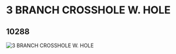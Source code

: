 # 3 BRANCH CROSSHOLE W. HOLE
## 10288
![3 BRANCH CROSSHOLE W. HOLE](https://lc-www-live-s.legocdn.com/media/bricks/5/2/6005755.jpg)